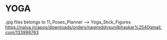 # YOGA
.jpg files belongs to 11_Poses_Planner --> Yoga_Stick_Figures
https://naiva.in/apps/downloads/orders/nagireddysunilbhaskar%2540gmail.com/133998763
